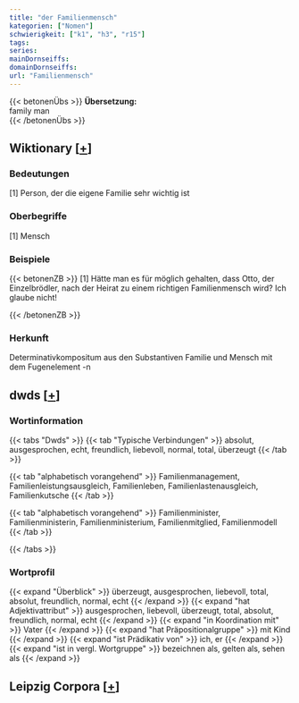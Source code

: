 ```yaml
---
title: "der Familienmensch"
kategorien: ["Nomen"]
schwierigkeit: ["k1", "h3", "r15"]
tags:
series:
mainDornseiffs:
domainDornseiffs:
url: "Familienmensch"
---
```


{{< betonenÜbs >}}
**Übersetzung:**  
family man  
{{< /betonenÜbs >}}

## Wiktionary [[+](https://de.wiktionary.org/wiki/Familienmensch)]

### Bedeutungen
[1] Person, der die eigene Familie sehr wichtig ist  

### Oberbegriffe
[1] Mensch  

### Beispiele
{{< betonenZB >}}
[1] Hätte man es für möglich gehalten, dass Otto, der Einzelbrödler, nach der Heirat zu einem richtigen Familienmensch wird? Ich glaube nicht!  

{{< /betonenZB >}}
### Herkunft
Determinativkompositum aus den Substantiven Familie und Mensch mit dem Fugenelement -n  



## dwds [[+](https://www.dwds.de/wb/Familienmensch)]

### Wortinformation
{{< tabs "Dwds" >}}
{{< tab "Typische Verbindungen" >}}
absolut, ausgesprochen, echt, freundlich, liebevoll, normal, total, überzeugt
{{< /tab >}}

{{< tab "alphabetisch vorangehend" >}}
Familienmanagement, Familienleistungsausgleich, Familienleben, Familienlastenausgleich, Familienkutsche
{{< /tab >}}

{{< tab "alphabetisch vorangehend" >}}
Familienminister, Familienministerin, Familienministerium, Familienmitglied, Familienmodell
{{< /tab >}}

{{< /tabs >}}

### Wortprofil
{{< expand "Überblick" >}} überzeugt, ausgesprochen, liebevoll, total, absolut, freundlich, normal, echt {{< /expand >}}
{{< expand "hat Adjektivattribut" >}} ausgesprochen, liebevoll, überzeugt, total, absolut, freundlich, normal, echt {{< /expand >}}
{{< expand "in Koordination mit" >}} Vater {{< /expand >}}
{{< expand "hat Präpositionalgruppe" >}} mit Kind {{< /expand >}}
{{< expand "ist Prädikativ von" >}} ich, er {{< /expand >}}
{{< expand "ist in vergl. Wortgruppe" >}} bezeichnen als, gelten als, sehen als {{< /expand >}}

## Leipzig Corpora [[+](https://corpora.uni-leipzig.de/en/res?word=Familienmensch&corpusId=deu_newscrawl-public_2018)]

